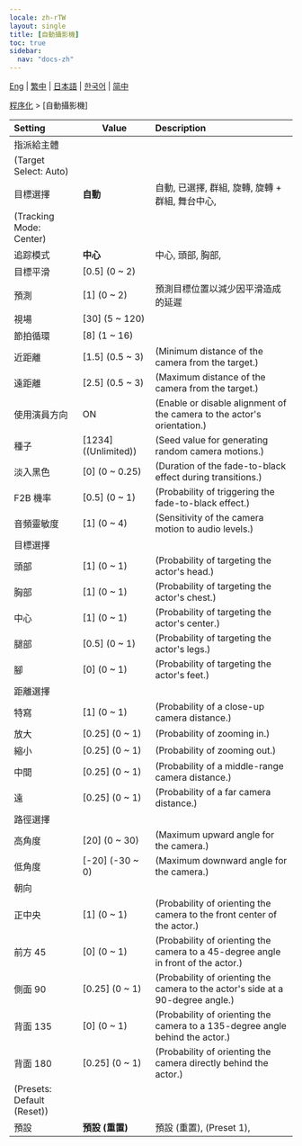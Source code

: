 ```yaml
---
locale: zh-rTW
layout: single
title: [自動攝影機]
toc: true
sidebar:
  nav: "docs-zh"
---
```

[Eng](/dancexr/menu/2025.4/motion/auto_cam) | [繁中](/tw/dancexr/menu/2025.4/motion/auto_cam) | [日本語](/jp/dancexr/menu/2025.4/motion/auto_cam) | [한국어](/kr/dancexr/menu/2025.4/motion/auto_cam) | [简中](/zh/dancexr/menu/2025.4/motion/auto_cam)

[程序化](../menu#程序化) > [自動攝影機]



| Setting | Value | Description |
| :--- | --- | :--- |
| 指派給主體 || 
| (Target Select: Auto) || 
| 目標選擇 | **自動** | 自動, 已選擇, 群組, 旋轉, 旋轉 + 群組, 舞台中心,  |
| (Tracking Mode: Center) || 
| 追踪模式 | **中心** | 中心, 頭部, 胸部,  |
| 目標平滑 | [0.5] (0 ~ 2) | 
| 預測 | [1] (0 ~ 2) | 預測目標位置以減少因平滑造成的延遲
| 視場 | [30] (5 ~ 120) | 
| 節拍循環 | [8] (1 ~ 16) | 
| 近距離 | [1.5] (0.5 ~ 3) | (Minimum distance of the camera from the target.)
| 遠距離 | [2.5] (0.5 ~ 3) | (Maximum distance of the camera from the target.)
| 使用演員方向 | ON | (Enable or disable alignment of the camera to the actor's orientation.)
| 種子 | [1234] ((Unlimited)) | (Seed value for generating random camera motions.)
| 淡入黑色 | [0] (0 ~ 0.25) | (Duration of the fade-to-black effect during transitions.)
| F2B 機率 | [0.5] (0 ~ 1) | (Probability of triggering the fade-to-black effect.)
| 音頻靈敏度 | [1] (0 ~ 4) | (Sensitivity of the camera motion to audio levels.)
| 目標選擇 || 
| 頭部 | [1] (0 ~ 1) | (Probability of targeting the actor's head.)
| 胸部 | [1] (0 ~ 1) | (Probability of targeting the actor's chest.)
| 中心 | [1] (0 ~ 1) | (Probability of targeting the actor's center.)
| 腿部 | [0.5] (0 ~ 1) | (Probability of targeting the actor's legs.)
| 腳 | [0] (0 ~ 1) | (Probability of targeting the actor's feet.)
| 距離選擇 || 
| 特寫 | [1] (0 ~ 1) | (Probability of a close-up camera distance.)
| 放大 | [0.25] (0 ~ 1) | (Probability of zooming in.)
| 縮小 | [0.25] (0 ~ 1) | (Probability of zooming out.)
| 中間 | [0.25] (0 ~ 1) | (Probability of a middle-range camera distance.)
| 遠 | [0.25] (0 ~ 1) | (Probability of a far camera distance.)
| 路徑選擇 || 
| 高角度 | [20] (0 ~ 30) | (Maximum upward angle for the camera.)
| 低角度 | [-20] (-30 ~ 0) | (Maximum downward angle for the camera.)
| 朝向 || 
| 正中央 | [1] (0 ~ 1) | (Probability of orienting the camera to the front center of the actor.)
| 前方 45 | [0] (0 ~ 1) | (Probability of orienting the camera to a 45-degree angle in front of the actor.)
| 側面 90 | [0.25] (0 ~ 1) | (Probability of orienting the camera to the actor's side at a 90-degree angle.)
| 背面 135 | [0] (0 ~ 1) | (Probability of orienting the camera to a 135-degree angle behind the actor.)
| 背面 180 | [0.25] (0 ~ 1) | (Probability of orienting the camera directly behind the actor.)
| (Presets: Default (Reset)) || 
| 預設 | **預設 (重置)** | 預設 (重置), (Preset 1),  |
